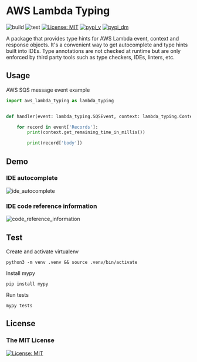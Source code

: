 # AWS Lambda Typing

![build](https://github.com/MousaZeidBaker/aws-lambda-typing/workflows/Build%20and%20Publish/badge.svg)
![test](https://github.com/MousaZeidBaker/aws-lambda-typing/workflows/Test/badge.svg)
[![License: MIT](https://img.shields.io/badge/License-MIT-yellow.svg)](LICENSE)
[![pypi_v](https://img.shields.io/pypi/v/aws-lambda-typing.svg)](https://pypi.org/project/aws-lambda-typing)
[![pypi_dm](https://img.shields.io/pypi/dm/aws-lambda-typing.svg)](https://pypi.org/project/aws-lambda-typing)

A package that provides type hints for AWS Lambda event, context and response
objects. It's a convenient way to get autocomplete and type hints built into
IDEs. Type annotations are not checked at runtime but are only enforced by
third party tools such as type checkers, IDEs, linters, etc.

## Usage
AWS SQS message event example

```python
import aws_lambda_typing as lambda_typing


def handler(event: lambda_typing.SQSEvent, context: lambda_typing.Context) -> None:

    for record in event['Records']:
        print(context.get_remaining_time_in_millis())

        print(record['body'])
```

## Demo
### IDE autocomplete
![ide_autocomplete](https://raw.githubusercontent.com/MousaZeidBaker/aws-lambda-typing/master/media/ide_autocomplete.gif)

### IDE code reference information
![code_reference_information](https://raw.githubusercontent.com/MousaZeidBaker/aws-lambda-typing/master/media/code_reference_information.gif)

## Test
Create and activate virtualenv

`python3 -m venv .venv && source .venv/bin/activate`

Install mypy

`pip install mypy`

Run tests

`mypy tests`

## License
### The MIT License
[![License: MIT](https://img.shields.io/badge/License-MIT-yellow.svg)](LICENSE)
